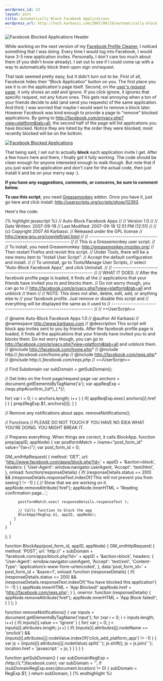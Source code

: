 ```yaml
--- 
wordpress_id: 23
layout: post
title: Automatically Block Facebook Applications
wordpress_url: http://tech.karbassi.com/2007/09/19/automatically-block-facebook-applications/
---
```

![Facebook Blocked Applications Header](http://farm2.static.flickr.com/1062/1407940597_db8b874706_o.png)

While working on the next version of my [Facebook Profile Cleaner](http://tech.karbassi.com/2007/08/27/facebook-profile-cleaner/ "Facebook Profile Cleaner"), I noticed something that I was doing. Every time I would log into Facebook, I would have 3-5 new application invites. Personally, I don't care too much about them (if you didn't know already). I set out to see if I could come up with a way to automatically block them upon sign on/request.

That task seemed pretty easy, but it didn't turn out to be. First of all, Facebook hides their "Block Application" button on you. The first place you see it is on the application's page itself. Second, on the [user's request page](http://facebook.com/reqs.php). it only shows an *add* and *ignore*. If you click ignore, it ignores that specific request, not any future ones. This gets real annoying when a ton of your friends decide to add (and send you requests) of the same application. And third, I was worried that maybe I would want to remove a block later. However Facebook was kind enough to provide a page to "remove" blocked applications. By going to <http://facebook.com/privacy.php?view=platform&tab=all>, the second half of the page will list applications you have blocked. Notice they are listed by the order they were blocked; most recently blocked will be on the bottom.

[![Facebook Blocked Applications](http://farm2.static.flickr.com/1131/1407935807_3cf0193602_o.png)](http://www.flickr.com/photos/mrwoot/1407935807/)

That being said, I set out to actually **block** each application invite I get. After a few hours here and there, I finally got it fully working. The code should be clean enough for anyone interested enough to walk though. But note that if you just want the application and don't care for the actual code, then just install it and be on your merry way :).

**If you have any suggestions, comments, or concerns, be sure to comment below.**

**To use this script**, you need [Greasemonkey](https://addons.mozilla.org/en-US/firefox/addon/748) addon. Once you have it, just go here and click install: <http://userscripts.org/scripts/show/12393>.

Here's the code:

{% highlight javascript %}
// Auto-Block Facebook Apps
//
// Version 1.0
//
// Date Written: 2007-09-18
// Last Modified: 2007-09-19 12:51 PM (12:51)
//
// (c) Copyright 2007 Ali Karbassi.
// Released under the GPL license
// http://www.gnu.org/copyleft/gpl.html
//
// --------------------------------------------------------------------
//
// This is a Greasemonkey user script.
//
// To install, you need Greasemonkey: http://greasemonkey.mozdev.org/
// Then restart Firefox and revisit this script.
// Under Tools, there will be a new menu item to "Install User Script".
// Accept the default configuration and install.
//
// To uninstall, go to Tools/Manage User Scripts,
// select "Auto-Block Facebook Apps", and click Uninstall.
//
// --------------------------------------------------------------------
//
// WHAT IT DOES:
// After the facebook profile page is loaded, it finds all the
// applications that your friends have invited you to and blocks them.
// Do not worry though, you can go to
// http://facebook.com/privacy.php?view=platform&tab=all and unblock
// them
//
// NOTE: This does not alter, delete, edit, add, or anything else to
//       your facebook profile. Just remove or disable this script and
//       everything will be displayed the same as it used to
// --------------------------------------------------------------------
//
// ==UserScript==

// @name        Auto-Block Facebook Apps 1.0
// @author      Ali Karbassi
// @namespace   http://www.karbassi.com
// @description This script will block app invites sent to you by friends. After the facebook profile page is loaded, it finds all the applications that your friends have invited you to and blocks them. Do not worry though, you can go to http://facebook.com/privacy.php?view=platform&tab=all and unblock them.
// @include     http://facebook.com/home.php*
// @include     http://*.facebook.com/home.php*
// @include     http://facebook.com/reqs.php*
// @include     http://*.facebook.com/reqs.php*
// ==/UserScript==



// Find Subdomain
var subDomain = getSubDomain();

// Get links on the front page/request page
var anchors = document.getElementsByTagName('a');
var appReqExp = /reqs\.php#confirm_(\d*)_(.*)/;

for( var i = 0; i &lt; anchors.length; i++ )
{
  if( appReqExp.exec( anchors[i].href ) )
  {
    prep(RegExp.$1, anchors[i]);
  }
}

// Remove any notifications about apps.
removeNotifications();


// Functions
// PLEASE DO NOT TOUCH IF YOU HAVE NO IDEA WHAT YOU'RE DOING. YOU MIGHT BREAK IT.

// Prepares everything. When things are correct, it calls BlockApp.
function prep(appID, appNode)
{
  var postformMatch = /name="post_form_id" value="(\w+)"/;
  var post_form_id = 0;

  GM_xmlhttpRequest(
    {
      method: 'GET',
      url: 'http://www.facebook.com/apps/block.php?id=' + appID + '&action=block',
      headers:
      {
        'User-Agent': window.navigator.userAgent,
        'Accept': 'text/html',
      },
      onload: function(responseDetails)
      {
        if( (responseDetails.status == 200) && (responseDetails.responseText.indexOf('This will not prevent you from seeing') != -1) )
        {
          // Show that we are working on it.
          appNode.removeAttribute('href');
          appNode.innerHTML = 'Reading confirmation page...';

          postformMatch.exec( responseDetails.responseText );

          // Calls function to block the app
          BlockApp(RegExp.$1, appID, appNode);
        }
      }
    }
  );
}

function BlockApp(post_form_id, appID, appNode)
{
  GM_xmlhttpRequest(
    {
      method: 'POST',
      url: 'http://' + subDomain + 'facebook.com/apps/block.php?id=' + appID + '&action=block',
      headers:
      {
        'User-Agent': window.navigator.userAgent,
        'Accept': 'text/xml',
        'Content-Type': 'application/x-www-form-urlencoded',
      },
      data:'post_form_id=' + post_form_id + '&save=1',
      onload: function (responseDetails)
      {
        if( (responseDetails.status == 200) && (responseDetails.responseText.indexOf('You have blocked this application') != -1) )
        {
          appNode.innerHTML = 'App Blocked!'
          appNode.href = 'http://facebook.com/reqs.php';
        }
      },
      onerror: function (responseDetails)
      {
        appNode.removeAttribute('href');
        appNode.innerHTML = 'App Block failed!';
      }
    }
  );
}

function removeNotifications()
{
  var inputs = document.getElementsByTagName('input');
  for (var i = 0; i < inputs.length; i++)
  {
    if( inputs[i].value == 'Ignore' )
    {
      for( var j = 0; j < inputs[i].attributes.length; j++)
      {
        if( (inputs[i].attributes[j].nodeName == 'onclick') && (inputs[i].attributes[j].nodeValue.indexOf('click_add_platform_app') != -1) )
        {
          var js = (inputs[i].attributes[j].nodeValue).split(' ');
          js.shift();
          js = js.join(' ');
          location.href = 'javascript:' + js;
        }
      }
    }
  }
}

function getSubDomain()
{
  var subDomainRegExp = /http:\/\/(.*\.)facebook\.com/;
  var subDomain = '';
  if (subDomainRegExp.exec(document.location) != 0)
  {
    subDomain = RegExp.$1;
  }
  return subDomain;
}
{% endhighlight %}
